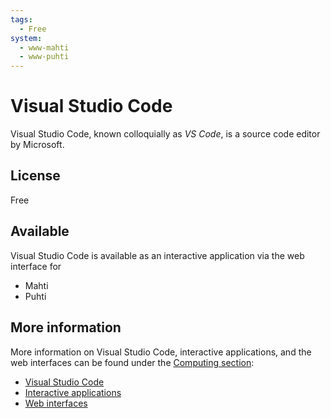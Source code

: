 ```yaml
---
tags:
  - Free
system:
  - www-mahti
  - www-puhti
---
```


# Visual Studio Code

Visual Studio Code, known colloquially as _VS Code_, is a source code editor by Microsoft.


## License

Free


## Available

Visual Studio Code is available as an interactive application via the web interface for

  - Mahti
  - Puhti


## More information

More information on Visual Studio Code, interactive applications, and the web interfaces can be found under the [Computing section](../computing/index.md):

  - [Visual Studio Code](../computing/webinterface/vscode.md)
  - [Interactive applications](../computing/webinterface/apps.md)
  - [Web interfaces](../computing/webinterface/index.md)
